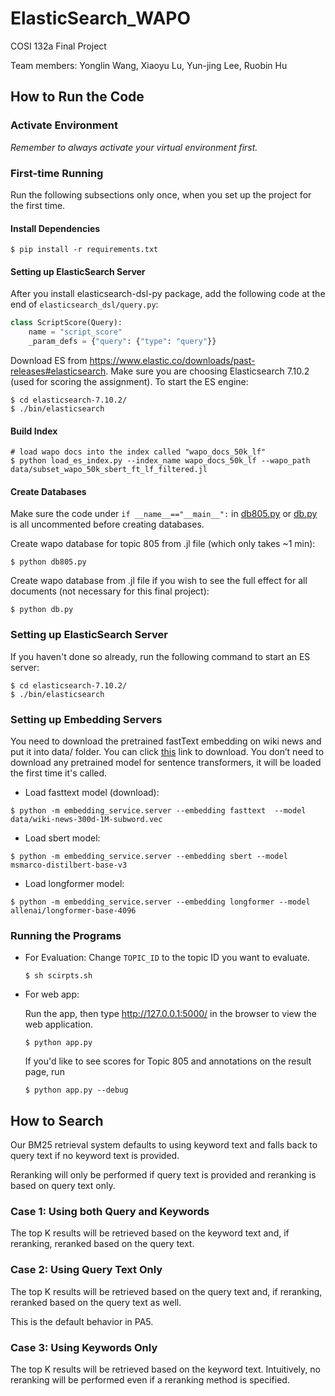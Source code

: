 # ElasticSearch_WAPO
COSI 132a Final Project

Team members: Yonglin Wang,  Xiaoyu Lu, Yun-jing Lee, Ruobin Hu


## How to Run the Code
### Activate Environment
*Remember to always activate your virtual environment first.*

### First-time Running
Run the following subsections only once, when you set up the project for the first time.
#### Install Dependencies
```
$ pip install -r requirements.txt
```
#### Setting up ElasticSearch Server

After you install elasticsearch-dsl-py package, add the following code at the end of `elasticsearch_dsl/query.py`:
```python
class ScriptScore(Query):
    name = "script_score"
    _param_defs = {"query": {"type": "query"}}
```
Download ES from https://www.elastic.co/downloads/past-releases#elasticsearch. Make sure you are choosing Elasticsearch 7.10.2 (used for scoring the assignment). To start the ES engine:

```shell
$ cd elasticsearch-7.10.2/
$ ./bin/elasticsearch
```

#### Build Index
    
```shell
# load wapo docs into the index called "wapo_docs_50k_lf"
$ python load_es_index.py --index_name wapo_docs_50k_lf --wapo_path data/subset_wapo_50k_sbert_ft_lf_filtered.jl
```

#### Create Databases
Make sure the code under ```if __name__=="__main__":``` in [db805.py](db805.py) or [db.py](db.py) is all uncommented before creating databases.

Create wapo database for topic 805 from .jl file (which only takes ~1 min):
    
```shell
$ python db805.py 
```
    
Create wapo database from .jl file if you wish to see the full effect for all documents (not necessary for this final project):
    
```shell
$ python db.py 
```
### Setting up ElasticSearch Server
If you haven't done so already, run the following command to start an ES server:
```shell
$ cd elasticsearch-7.10.2/
$ ./bin/elasticsearch
```

### Setting up Embedding Servers

You need to download the pretrained fastText embedding on wiki news and put it into data/ folder. You can click [this](https://dl.fbaipublicfiles.com/fasttext/vectors-english/wiki-news-300d-1M-subword.vec.zip) link to download. You don’t need to download any pretrained model for sentence transformers, it will be loaded the first time it's called.

- Load fasttext model (download):

```shell
$ python -m embedding_service.server --embedding fasttext  --model data/wiki-news-300d-1M-subword.vec
```

- Load sbert model:

```shell
$ python -m embedding_service.server --embedding sbert --model msmarco-distilbert-base-v3
```

- Load longformer model:

```shell
$ python -m embedding_service.server --embedding longformer --model allenai/longformer-base-4096
```


### Running the Programs

- For Evaluation: 
    Change ```TOPIC_ID``` to the topic ID you want to evaluate.
    ```shell
    $ sh scirpts.sh
    ```

- For web app:

    Run the app, then type http://127.0.0.1:5000/ in the browser to view the web application.
    
    ```shell
    $ python app.py 
    ```
    If you'd like to see scores for Topic 805 and annotations on the result page, run
    ```shell
    $ python app.py --debug 
    ```
  
## How to Search
Our BM25 retrieval system defaults to using keyword text and falls back to query text if no keyword text is provided. 

Reranking will only be performed if query text is provided and reranking is based on query text only. 
### Case 1: Using both Query and Keywords
The top K results will be retrieved based on the keyword text and, if reranking, reranked based on the query text.
### Case 2: Using Query Text Only
The top K results will be retrieved based on the query text and, if reranking, reranked based on the query text as well.

This is the default behavior in PA5. 
### Case 3: Using Keywords Only
The top K results will be retrieved based on the keyword text. Intuitively, no reranking will be performed even if a reranking method is specified.


